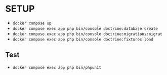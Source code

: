 # SETUP

- `docker compose up`
- `docker compose exec app php bin/console doctrine:database:create`
- `docker compose exec app php bin/console doctrine:migrations:migrat`
- `docker compose exec app php bin/console doctrine:fixtures:load`

## Test

- `docker compose exec app php bin/phpunit`